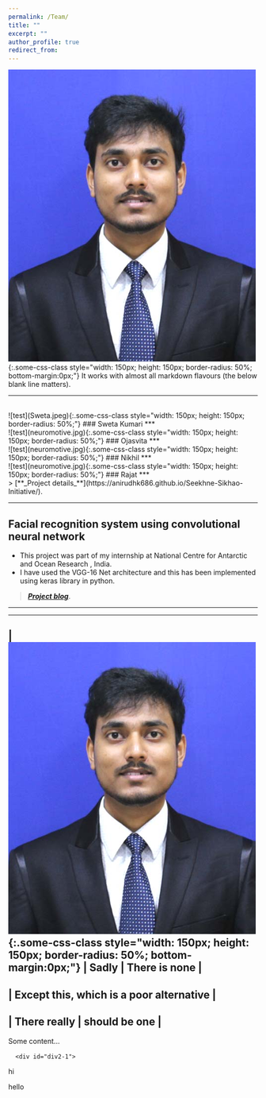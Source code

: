 ```yaml
---
permalink: /Team/
title: ""
excerpt: ""
author_profile: true
redirect_from: 
---
```

![test](Niraj.jpg){:.some-css-class style="width: 150px; height: 150px; border-radius: 50%; bottom-margin:0px;"}
It works with almost all markdown flavours (the below blank line matters).

***
<br>
![test](Sweta.jpeg){:.some-css-class style="width: 150px; height: 150px; border-radius: 50%;"}    
### Sweta Kumari
***
<br>
![test](neuromotive.jpg){:.some-css-class style="width: 150px; height: 150px;  border-radius: 50%;"}
### Ojasvita
***
<br>
![test](neuromotive.jpg){:.some-css-class style="width: 150px; height: 150px; border-radius: 50%;"}
### Nikhil
***
<br>
![test](neuromotive.jpg){:.some-css-class style="width: 150px; height: 150px; border-radius: 50%;"}
### Rajat
***
<br>
> [**_Project details_**](https://anirudhk686.github.io/Seekhne-Sikhao-Initiative/).

***

## Facial recognition system using convolutional neural network 

* This project was part of my internship at National Centre for Antarctic and Ocean Research , India. 
* I have used the VGG-16 Net architecture and this has been implemented using keras library in python.

> [**_Project blog_**](https://anirudhk686.github.io/facial_recognition/).

***
--------------------------------------------------
| ![test](Niraj.jpg){:.some-css-class style="width: 150px; height: 150px; border-radius: 50%; bottom-margin:0px;"} | Sadly        | There is none              |
--------------------------------------------------
| Except this, which is a poor alternative       |
--------------------------------------------------
| There really      | should be one              |
--------------------------------------------------
<div class="container">
  <div class="row">
    <div class="col-xs-6" id="div1">
      Some content...
    </div>
    <div class="col-xs-6" id="div2">

      <div id="div2-1">
hi
      </div>
      <div id="div2-2">
hello
      </div>
    </div>
  </div>
</div>
